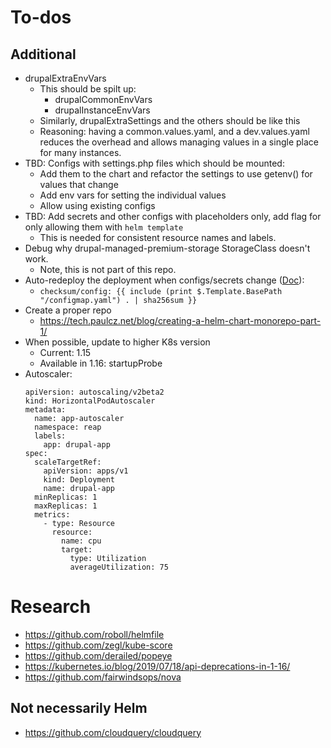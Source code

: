 # To-dos

## Additional
- drupalExtraEnvVars
  - This should be spilt up:
    - drupalCommonEnvVars
    - drupalInstanceEnvVars
  - Similarly, drupalExtraSettings and the others should be like this
  - Reasoning: having a common.values.yaml, and a dev.values.yaml reduces the overhead and allows managing values in a single place for many instances.
- TBD: Configs with settings.php files which should be mounted:
    - Add them to the chart and refactor the settings to use getenv() for values that change
    - Add env vars for setting the individual values
    - Allow using existing configs
- TBD: Add secrets and other configs with placeholders only, add flag for only allowing them with `helm template`
    - This is needed for consistent resource names and labels.
- Debug why drupal-managed-premium-storage StorageClass doesn't work.
    - Note, this is not part of this repo.
- Auto-redeploy the deployment when configs/secrets change ([Doc](https://helm.sh/docs/howto/charts_tips_and_tricks/)):
    - `checksum/config: {{ include (print $.Template.BasePath "/configmap.yaml") . | sha256sum }}`
- Create a proper repo
    - https://tech.paulcz.net/blog/creating-a-helm-chart-monorepo-part-1/
- When possible, update to higher K8s version
    - Current: 1.15
    - Available in 1.16: startupProbe
- Autoscaler:
    ```
    apiVersion: autoscaling/v2beta2
    kind: HorizontalPodAutoscaler
    metadata:
      name: app-autoscaler
      namespace: reap
      labels:
        app: drupal-app
    spec:
      scaleTargetRef:
        apiVersion: apps/v1
        kind: Deployment
        name: drupal-app
      minReplicas: 1
      maxReplicas: 1
      metrics:
        - type: Resource
          resource:
            name: cpu
            target:
              type: Utilization
              averageUtilization: 75

    ```

# Research
- https://github.com/roboll/helmfile
- https://github.com/zegl/kube-score
- https://github.com/derailed/popeye
- https://kubernetes.io/blog/2019/07/18/api-deprecations-in-1-16/
- https://github.com/fairwindsops/nova

## Not necessarily Helm
- https://github.com/cloudquery/cloudquery